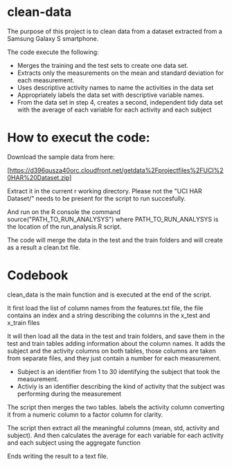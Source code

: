 clean-data
==========

The purpose of this project is to clean data from a dataset extracted from a Samsung Galaxy S smartphone. 


The code execute the following:
- Merges the training and the test sets to create one data set.
- Extracts only the measurements on the mean and standard deviation for each measurement. 
- Uses descriptive activity names to name the activities in the data set
- Appropriately labels the data set with descriptive variable names. 
- From the data set in step 4, creates a second, independent tidy data set with the average of each variable for each activity and each subject


How to execut the code:
=======================

Download the sample data from here:

[https://d396qusza40orc.cloudfront.net/getdata%2Fprojectfiles%2FUCI%20HAR%20Dataset.zip]

Extract it in the current r working directory. Please not the "UCI HAR Dataset/" needs to be present for the script to run succesfully.

And run on the R console the command source("PATH_TO_RUN_ANALYSYS") where PATH_TO_RUN_ANALYSYS is the location of the run_analysis.R script.

The code will merge the data in the test and the train folders and will create as a result a clean.txt file.


Codebook
========

clean_data is the main function and is executed at the end of the script.

It first load the list of column names from the features.txt file, the file contains an index and a string describing the columns in the x_test and x_train files

It will then load all the data in the test and train folders, and save them in the test and train tables adding information about the column names.
It adds the subject and the activity columns on both tables, those columns are taken from separate files, and they just contain a number for each measurement. 
- Subject is an identifier from 1 to 30 identifying the subject that took the measurement.
- Activiy is an identifier describing the kind of activity that the subject was performing during the measurement

The script then merges the two tables.
labels the activity column converting it from a numeric column to a factor column for clarity.

The script then extract all the meaningful columns (mean, std, activity and subject).
And then calculates the average for each variable for each activity and each subject using the aggregate function

Ends writing the result to a text file.




